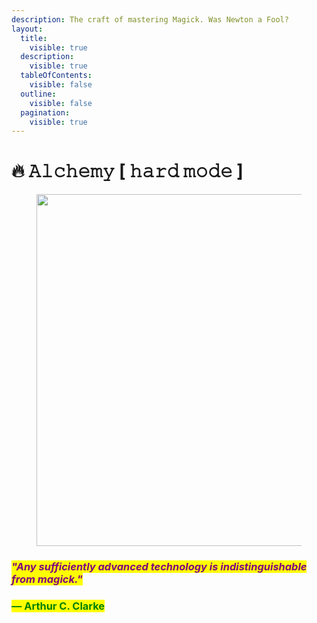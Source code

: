 ```yaml
---
description: The craft of mastering Magick. Was Newton a Fool?
layout:
  title:
    visible: true
  description:
    visible: true
  tableOfContents:
    visible: false
  outline:
    visible: false
  pagination:
    visible: true
---
```


# 🔥 𝙰𝚕𝚌𝚑𝚎𝚖𝚢 \[ 𝚑𝚊𝚛𝚍 𝚖𝚘𝚍𝚎 ]

<figure><img src="../../../.gitbook/assets/pexels-btgl-♡-8699474.jpg" alt="" width="563"><figcaption></figcaption></figure>

### _<mark style="color:purple;">"Any sufficiently advanced technology is indistinguishable from magick."</mark>_

### <mark style="color:green;">― Arthur C. Clarke</mark>
